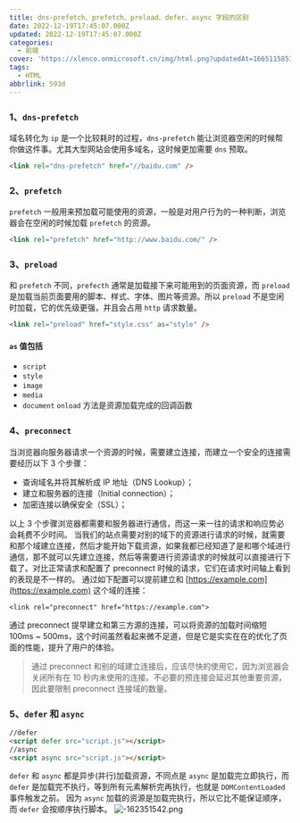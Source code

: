 ```yaml
---
title: dns-prefetch、prefetch、preload、defer、async 字段的区别
date: 2022-12-19T17:45:07.000Z
updated: 2022-12-19T17:45:07.000Z
categories:
  - 前端
cover: 'https://xlenco.onmicrosoft.cn/img/html.png?updatedAt=1665115851748'
tags:
  - HTML
abbrlink: 593d
---
```

### 1、`dns-prefetch`

域名转化为 `ip` 是一个比较耗时的过程，`dns-prefetch` 能让浏览器空闲的时候帮你做这件事。尤其大型网站会使用多域名，这时候更加需要 `dns` 预取。

```html
<link rel="dns-prefetch" href="//baidu.com" />
```

### 2、`prefetch`

`prefetch` 一般用来预加载可能使用的资源，一般是对用户行为的一种判断，浏览器会在空闲的时候加载 `prefetch` 的资源。

```html
<link rel="prefetch" href="http://www.baidu.com/" />
```

### 3、`preload`

和 `prefetch` 不同，`prefecth` 通常是加载接下来可能用到的页面资源，而 `preload` 是加载当前页面要用的脚本、样式、字体、图片等资源。所以 `preload` 不是空闲时加载，它的优先级更强，并且会占用 `http` 请求数量。

```html
<link rel="preload" href="style.css" as="style" />
```

#### `as` 值包括

- `script`
- `style`
- `image`
- `media`
- `document` `onload` 方法是资源加载完成的回调函数

### 4、`preconnect`

当浏览器向服务器请求一个资源的时候，需要建立连接，而建立一个安全的连接需要经历以下 3 个步骤：

- 查询域名并将其解析成 IP 地址（DNS Lookup）；
- 建立和服务器的连接（Initial connection）；
- 加密连接以确保安全（SSL）；

以上 3 个步骤浏览器都需要和服务器进行通信，而这一来一往的请求和响应势必会耗费不少时间。
当我们的站点需要对别的域下的资源进行请求的时候，就需要和那个域建立连接，然后才能开始下载资源，如果我都已经知道了是和哪个域进行通信，那不就可以先建立连接，然后等需要进行资源请求的时候就可以直接进行下载了。对比正常请求和配置了 preconnect 时候的请求，它们在请求时间轴上看到的表现是不一样的。
通过如下配置可以提前建立和 [https://example.com](https://example.com) 这个域的连接：

```
<link rel="preconnect" href="https://example.com">
```

通过 preconnect 提早建立和第三方源的连接，可以将资源的加载时间缩短 100ms ~ 500ms，这个时间虽然看起来微不足道，但是它是实实在在的优化了页面的性能，提升了用户的体验。

> 通过 preconnect 和别的域建立连接后，应该尽快的使用它，因为浏览器会关闭所有在 10 秒内未使用的连接。不必要的预连接会延迟其他重要资源，因此要限制 preconnect 连接域的数量。


### 5、`defer` 和 `async`

```html
//defer
<script defer src="script.js"></script>
//async
<script async src="script.js"></script>
```

`defer` 和 `async` 都是异步(并行)加载资源，不同点是 `async` 是加载完立即执行，而 `defer` 是加载完不执行，等到所有元素解析完再执行，也就是 `DOMContentLoaded` 事件触发之前。 因为 `async` 加载的资源是加载完执行，所以它比不能保证顺序，而 `defer` 会按顺序执行脚本。
![-162351542.png](https://cdn-ak.f.st-hatena.com/images/fotolife/x/xlenco/20240620/20240620204341.png)

